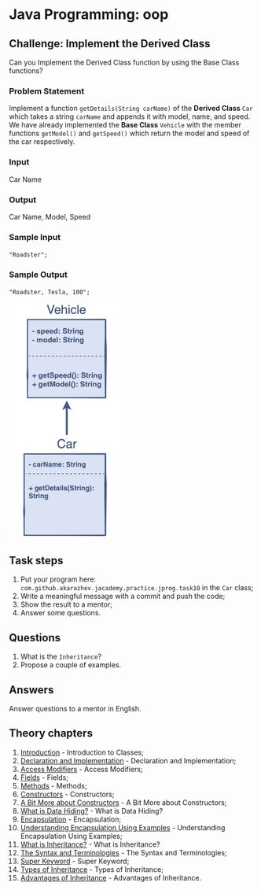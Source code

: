 # Java Programming: oop

## Challenge: Implement the Derived Class

Can you Implement the Derived Class function by using the Base Class functions?

### Problem Statement

Implement a function `getDetails(String carName)` of the <b>Derived Class</b> `Car` which takes a string `carName` and 
appends it with model, name, and speed. We have already implemented the <b>Base Class</b> `Vehicle` with 
the member functions `getModel()` and `getSpeed()` which return the model and speed of the car respectively.

### Input

Car Name

### Output

Car Name, Model, Speed

### Sample Input

`
"Roadster";
`

### Sample Output

`
"Roadster, Tesla, 100";
`

![alt text](../../etc/oop/car_inherit.png "Based and Derived Classes Structure")

## Task steps

1. Put your program here: `com.github.akarazhev.jacademy.practice.jprog.task10` in the `Car` class;
2. Write a meaningful message with a commit and push the code;
3. Show the result to a mentor;
4. Answer some questions.

## Questions

1. What is the `Inheritance`?
2. Propose a couple of examples. 

## Answers

Answer questions to a mentor in English.

## Theory chapters

1. [Introduction](../../../java-programming/doc/oop/chapter_1.md "Introduction to Classes") - Introduction to Classes;
2. [Declaration and Implementation](../../../java-programming/doc/oop/chapter_2.md "Declaration and Implementation") - 
   Declaration and Implementation;
3. [Access Modifiers](../../../java-programming/doc/oop/chapter_3.md "Access Modifiers") - Access Modifiers;
4. [Fields](../../../java-programming/doc/oop/chapter_4.md "Fields") - Fields;
5. [Methods](../../../java-programming/doc/oop/chapter_5.md "Methods") - Methods;
6. [Constructors](../../../java-programming/doc/oop/chapter_6.md "Constructors") - Constructors;
7. [A Bit More about Constructors](../../../java-programming/doc/oop/chapter_7.md "A Bit More about Constructors") -
   A Bit More about Constructors;
8. [What is Data Hiding?](../../../java-programming/doc/oop/chapter_8.md "What is Data Hiding?") - What is Data Hiding?
9. [Encapsulation](../../../java-programming/doc/oop/chapter_9.md "Encapsulation") - Encapsulation;
10. [Understanding Encapsulation Using Examples](../../../java-programming/doc/oop/chapter_10.md "Understanding Encapsulation Using Examples") -
    Understanding Encapsulation Using Examples;
11. [What is Inheritance?](../../../java-programming/doc/oop/chapter_11.md "What is Inheritance?") - What is Inheritance?
12. [The Syntax and Terminologies](../../../java-programming/doc/oop/chapter_12.md "The Syntax and Terminologies") - 
    The Syntax and Terminologies;
13. [Super Keyword](../../../java-programming/doc/oop/chapter_13.md "Super Keyword") - Super Keyword;
14. [Types of Inheritance](../../../java-programming/doc/oop/chapter_14.md "Types of Inheritance") - Types of Inheritance;
15. [Advantages of Inheritance](../../../java-programming/doc/oop/chapter_15.md "Advantages of Inheritance") - 
    Advantages of Inheritance.